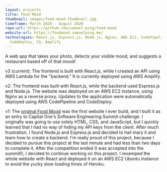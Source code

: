 ```yaml
---
layout: projects
title: Food Mood
thumbnail: images/food-mood-thumbnail.jpg
timeframe: March 2020 - August 2020
repo-url: https://github.com/samuel-ping/food-mood
website-url: https://foodmood.samuelping.me/
technologies: React.js, Express.js, Node.js, Nginx, AWS EC2, CodePipeline &
  CodeDeploy, S3, Amplify
---
```


A web app that takes your photo, detects your visible mood, and suggests a restaurant based off of that mood!

v3 (current): The frontend is built with React.js, while I created an API using AWS Lambda for the "backend." It is currently deployed using AWS Amplify.

v2: The frontend was built with React.js, while the backend used Express.js and Node.js. The website was deployed on an AWS EC2 instance, using Nginx as a reverse proxy. Updates to the application were automatically deployed using AWS CodePipeline and CodeDeploy.

v1: The <a href='https://oldmyfoodmood.herokuapp.com' target='_blank' rel='noopener noreferrer'>original Food Mood</a> was the first website I ever build, and I built it as an entry to Capital One's Software Engineering Summit challenge. I originally was going to use solely HTML, CSS, and JavaScript, but I quickly learned that I had no way of hiding my API keys from the client. After much frustration, I found Node.js and Express.js and decided to hail mary it and learn how to create a backend. I'm really proud of this project, because I decided to pursue this project at the last minute and had less than two days to complete it. After the competition ended (I was accepted into the summit!), I decided to continue working on this project. I revamped the whole website with React and deployed it on an AWS EC2 Ubuntu instance to avoid the yucky slow loading times of Heroku.
